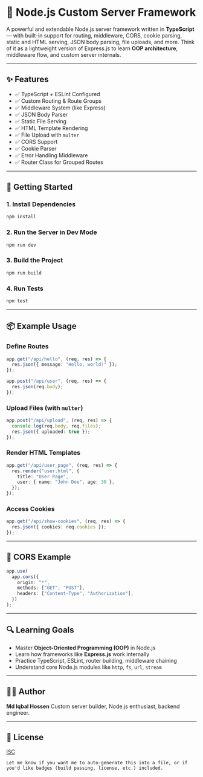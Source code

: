 # 🚀 Node.js Custom Server Framework

A powerful and extendable Node.js server framework written in **TypeScript** — with built-in support for routing, middleware, CORS, cookie parsing, static and HTML serving, JSON body parsing, file uploads, and more. Think of it as a lightweight version of Express.js to learn **OOP architecture**, middleware flow, and custom server internals.

---

## ✨ Features

- ✅ TypeScript + ESLint Configured
- ✅ Custom Routing & Route Groups
- ✅ Middleware System (like Express)
- ✅ JSON Body Parser
- ✅ Static File Serving
- ✅ HTML Template Rendering
- ✅ File Upload with `multer`
- ✅ CORS Support
- ✅ Cookie Parser
- ✅ Error Handling Middleware
- ✅ Router Class for Grouped Routes

---

## 🚀 Getting Started

### 1. Install Dependencies

```bash
npm install
```

### 2. Run the Server in Dev Mode

```bash
npm run dev
```

### 3. Build the Project

```bash
npm run build
```

### 4. Run Tests

```bash
npm test
```

---

## 📦 Example Usage

### Define Routes

```ts
app.get("/api/hello", (req, res) => {
  res.json({ message: "Hello, world!" });
});

app.post("/api/user", (req, res) => {
  res.json(req.body);
});
```

### Upload Files (with `multer`)

```ts
app.post("/api/upload", (req, res) => {
  console.log(req.body, req.files);
  res.json({ uploaded: true });
});
```

### Render HTML Templates

```ts
app.get("/api/user_page", (req, res) => {
  res.render("user.html", {
    title: "User Page",
    user: { name: "John Doe", age: 30 },
  });
});
```

### Access Cookies

```ts
app.get("/api/show-cookies", (req, res) => {
  res.json({ cookies: req.cookies });
});
```

---

## 🔐 CORS Example

```ts
app.use(
  app.cors({
    origin: "*",
    methods: ["GET", "POST"],
    headers: ["Content-Type", "Authorization"],
  })
);
```

---

## 🔍 Learning Goals

- Master **Object-Oriented Programming (OOP)** in Node.js
- Learn how frameworks like **Express.js** work internally
- Practice TypeScript, ESLint, router building, middleware chaining
- Understand core Node.js modules like `http`, `fs`, `url`, `stream`

---

## 👨‍💻 Author

**Md Iqbal Hossen**
Custom server builder, Node.js enthusiast, backend engineer.

---

## 📃 License

[ISC](LICENSE)

```
Let me know if you want me to auto-generate this into a file, or if you'd like badges (build passing, license, etc.) included.
```
